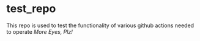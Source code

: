# test_repo

This repo is used to test the functionality of various github actions
needed to operate *More Eyes, Plz!*

